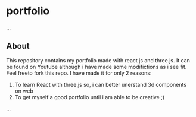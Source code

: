# portfolio
...
## About
This repository contains my portfolio made with react js and three.js. 
It can be found on Youtube although i have made some modifictions as i see fit. 
Feel freeto fork this repo. I have made it for only 2 reasons:
1. To learn React with three.js so, i can better unerstand 3d components on web
2. To get myself a good portfolio until i am able to be creative ;)

...
